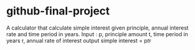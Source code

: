 # github-final-project
A calculator that calculate simple interest given principle, annual interest rate and time period in years.
Input : 
p, principle amount
t, time period in years
r, annual rate of interest
output
simple interest = p*t*r
